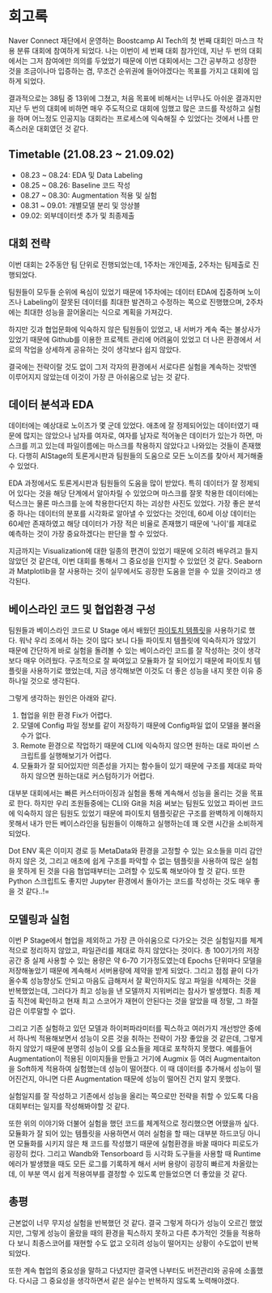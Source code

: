 # 회고록

Naver Connect 재단에서 운영하는 Boostcamp AI Tech의 첫 번째 대회인 마스크 착용 분류 대회에 참여하게 되었다. 나는 이번이 세 번째 대회 참가인데, 지난 두 번의 대회에서는 그저 참여에만 의의를 두었었기 때문에 이번 대회에서는 그간 공부하고 성장한 것을 조금이나마 입증하는 겸, 무조건 순위권에 들어야겠다는 목표를 가지고 대회에 임하게 되었다.

결과적으로는 38팀 중 13위에 그쳤고, 처음 목표에 비해서는 너무나도 아쉬운 결과지만 지난 두 번의 대회에 비하면 매우 주도적으로 대회에 임했고 많은 코드를 작성하고 실험을 하며 어느정도 인공지능 대회라는 프로세스에 익숙해질 수 있었다는 것에서 나름 만족스러운 대회였던 것 같다.

## Timetable (21.08.23 ~ 21.09.02)

- 08.23 ~ 08.24: EDA 및 Data Labeling
- 08.25 ~ 08.26: Baseline 코드 작성
- 08.27 ~ 08.30: Augmentation 적용 및 실험
- 08.31 ~ 09.01: 개별모델 분리 및 앙상블
- 09.02: 외부데이터셋 추가 및 최종제출

## 대회 전략

이번 대회는 2주동안 팀 단위로 진행되었는데, 1주차는 개인제출, 2주차는 팀제출로 진행되었다. 

팀원들이 모두들 순위에 욕심이 있었기 때문에 1주차에는 데이터 EDA에 집중하며 노이즈나 Labeling이 잘못된 데이터를 최대한 발견하고 수정하는 쪽으로 진행했으며, 2주차에는 최대한 성능을 끌어올리는 식으로 계획을 가져갔다.

하지만 깃과 협업문화에 익숙하지 않은 팀원들이 있었고, 내 서버가 계속 죽는 불상사가 있었기 때문에 Github를 이용한 프로젝트 관리에 어려움이 있었고 더 나은 환경에서 서로의 작업을 상세하게 공유하는 것이 생각보다 쉽지 않았다.

결국에는 전략이랄 것도 없이 그저 각자의 환경에서 서로다른 실험을 계속하는 것밖엔 이루어지지 않았는데 이것이 가장 큰 아쉬움으로 남는 것 같다.

## 데이터 분석과 EDA

데이터에는 예상대로 노이즈가 몇 군데 있었다. 애초에 잘 정제되어있는 데이터였기 때문에 많지는 않았으나 남자를 여자로, 여자를 남자로 적어놓은 데이터가 있는가 하면, 마스크를 끼고 있는데 파일이름에는 마스크를 착용하지 않았다고 나와있는 것들이 존재했다. 다행히 AIStage의 토론게시판과 팀원들의 도움으로 모든 노이즈를 찾아서 제거해줄 수 있었다.

EDA 과정에서도 토론게시판과 팀원들의 도움을 많이 받았다. 특히 데이터가 잘 정제되어 있다는 것을 해당 단계에서 알아차릴 수 있었으며 마스크를 잘못 착용한 데이터에는 턱스크는 물론 마스크를 눈에 착용한다던지 하는 괴상한 사진도 있었다. 가장 좋은 분석 중 하나는 데이터의 분포를 시각화로 알아낼 수 있었다는 것인데, 60세 이상 데이터는 60세만 존재하였고 해당 데이터가 가장 적은 비율로 존재했기 때문에 '나이'를 제대로 예측하는 것이 가장 중요하겠다는 판단을 할 수 있었다.

지금까지는 Visualization에 대한 일종의 편견이 있었기 때문에 오히려 배우려고 들지 않았던 것 같은데, 이번 대회를 통해서 그 중요성을 인지할 수 있었던 것 같다. Seaborn과 Matplotlib을 잘 사용하는 것이 실무에서도 굉장한 도움을 얻을 수 있을 것이라고 생각된다.

## 베이스라인 코드 및 협업환경 구성

팀원들과 베이스라인 코드로 U Stage 에서 배웠던 [파이토치 템플릿](https://github.com/victoresque/pytorch-template)을 사용하기로 했다. 워낙 우리 조에서 하는 것이 많다 보니 다들 파이토치 템플릿에 익숙하지가 않았기 때문에 간단하게 바로 실험을 돌려볼 수 있는 베이스라인 코드를 잘 작성하는 것이 생각보다 매우 어려웠다. 구조적으로 잘 짜여있고 모듈화가 잘 되어있기 때문에 파이토치 템플릿을 사용하기로 했었는데, 지금 생각해보면 이것도 더 좋은 성능을 내지 못한 이유 중 하나일 것으로 생각된다.

그렇게 생각하는 원인은 아래와 같다.

1. 협업을 위한 환경 Fix가 어렵다.
2. 모델에 Config 파일 정보를 같이 저장하기 때문에 Config파일 없이 모델을 불러올 수가 없다.
3. Remote 환경으로 작업하기 때문에 CLI에 익숙하지 않으면 원하는 대로 파이썬 스크립트를 실행해보기가 어렵다.
4. 모듈화가 잘 되어있지만 의존성을 가지는 함수들이 있기 때문에 구조를 제대로 파악하지 않으면 원하는대로 커스텀하기가 어렵다.

대부분 대회에서는 빠른 커스터마이징과 실험을 통해 계속해서 성능을 올리는 것을 목표로 한다. 하지만 우리 조원들중에는 CLI와 Git을 처음 써보는 팀원도 있었고 파이썬 코드에 익숙하지 않은 팀원도 있었기 때문에 파이토치 템플릿같은 구조를 완벽하게 이해하지 못해서 내가 만든 베이스라인을 팀원들이 이해하고 실행하는데 꽤 오랜 시간을 소비하게 되었다.

Dot ENV 혹은 이미지 경로 등 MetaData와 환경을 고정할 수 있는 요소들을 미리 감안하지 않은 것, 그리고 애초에 쉽게 구조를 파악할 수 없는 템플릿을 사용하여 많은 실험을 못하게 된 것을 다음 협업때부터는 고려할 수 있도록 해보아야 할 것 같다. 또한 Python 스크립트도 좋지만 Jupyter 환경에서 돌아가는 코드를 작성하는 것도 매우 좋을 것 같다..!=

## 모델링과 실험

이번 P Stage에서 협업을 제외하고 가장 큰 아쉬움으로 다가오는 것은 실험일지를 체계적으로 정리하지 않았고, 파일관리를 제대로 하지 않았다는 것이다. 총 100기가의 저장공간 중 실제 사용할 수 있는 용량은 약 6-70 기가정도였는데 Epochs 단위마다 모델을 저장해놓았기 때문에 계속해서 서버용량에 제약을 받게 되었다. 그리고 점점 끝이 다가올수록 성능향상도 안되고 마음도 급해져서 잘 확인하지도 않고 파일을 삭제하는 것을 반복했었는데, 그러다가 최고 성능을 낸 모델까지 지워버리는 참사가 발생했다. 최종 제출 직전에 확인하고 현재 최고 스코어가 재현이 안된다는 것을 알았을 때 정말, 그 좌절감은 이루말할 수 없다.

그리고 기존 실험하고 있던 모델과 하이퍼파라미터를 픽스하고 여러가지 개선방안 중에서 하나씩 적용해보면서 성능이 오른 것을 취하는 전략이 가장 좋았을 것 같은데, 그렇게 하지 않았기 때문에 분명히 성능이 오를 요소들을 제대로 포착하지 못했다. 예를들어 Augmentation이 적용된 이미지들을 만들고 거기에 Augmix 등 여러 Augmentaiton을 Soft하게 적용하여 실험했는데 성능이 떨어졌다. 이 때 데이터를 추가해서 성능이 떨어진건지, 아니면 다른 Augmentation 때문에 성능이 떨어진 건지 알지 못했다.

실험일지를 잘 작성하고 기존에서 성능을 올리는 쪽으로만 전략을 취할 수 있도록 다음 대회부터는 일지를 작성해봐야할 것 같다.

또한 위의 이야기와 더불어 실험을 했던 코드를 체계적으로 정리했으면 어땠을까 싶다. 모듈화가 잘 되어 있는 템플릿을 사용하면서 여러 실험을 할 때는 대부분 하드코딩 아니면 모듈화를 시키지 않은 채 코드를 작성했기 때문에 실험환경을 바꿀 때마다 피로도가 굉장히 컸다. 그리고 Wandb와 Tensorboard 등 시각화 도구들을 사용할 때 Runtime 에러가 발생했을 때도 모든 로그를 기록하게 해서 서버 용량이 굉장히 빠르게 차올랐는데, 이 부분 역시 쉽게 적용여부를 결정할 수 있도록 만들었으면 더 좋았을 것 같다.

## 총평

근본없이 너무 무지성 실험을 반복했던 것 같다. 결국 그렇게 하다가 성능이 오르긴 했었지만, 그렇게 성능이 올랐을 때의 환경을 픽스하지 못하고 다른 추가적인 것들을 적용하다 보니 최종스코어를 재현할 수도 없고 오히려 성능이 떨어지는 상황이 수도없이 반복되었다.

또한 계속 협업의 중요성을 말하고 다녔지만 결국엔 나부터도 버전관리와 공유에 소홀했다. 다시금 그 중요성을 생각하면서 같은 실수는 반복하지 않도록 노력해야겠다.